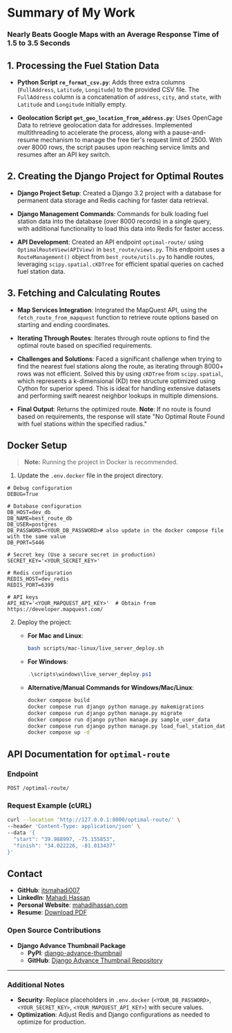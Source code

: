 # Summary of My Work
### Nearly Beats Google Maps with an Average Response Time of 1.5 to 3.5 Seconds

## 1. Processing the Fuel Station Data

- **Python Script `re_format_csv.py`**: Adds three extra columns (`FullAddress`, `Latitude`, `Longitude`) to the provided CSV file. The `FullAddress` column is a concatenation of `address`, `city`, and `state`, with `Latitude` and `Longitude` initially empty.
  
- **Geolocation Script `get_geo_location_from_address.py`**: Uses OpenCage Data to retrieve geolocation data for addresses. Implemented multithreading to accelerate the process, along with a pause-and-resume mechanism to manage the free tier's request limit of 2500. With over 8000 rows, the script pauses upon reaching service limits and resumes after an API key switch.

## 2. Creating the Django Project for Optimal Routes

- **Django Project Setup**: Created a Django 3.2 project with a database for permanent data storage and Redis caching for faster data retrieval.
  
- **Django Management Commands**: Commands for bulk loading fuel station data into the database (over 8000 records) in a single query, with additional functionality to load this data into Redis for faster access.

- **API Development**: Created an API endpoint `optimal-route/` using `OptimalRouteView(APIView)` in `best_route/views.py`. This endpoint uses a `RouteManagement()` object from `best_route/utils.py` to handle routes, leveraging `scipy.spatial.cKDTree` for efficient spatial queries on cached fuel station data.

## 3. Fetching and Calculating Routes

- **Map Services Integration**: Integrated the MapQuest API, using the `fetch_route_from_mapquest` function to retrieve route options based on starting and ending coordinates.
  
- **Iterating Through Routes**: Iterates through route options to find the optimal route based on specified requirements.

- **Challenges and Solutions**: Faced a significant challenge when trying to find the nearest fuel stations along the route, as iterating through 8000+ rows was not efficient. Solved this by using `cKDTree` from `scipy.spatial`, which represents a k-dimensional (KD) tree structure optimized using Cython for superior speed. This is ideal for handling extensive datasets and performing swift nearest neighbor lookups in multiple dimensions.

- **Final Output**: Returns the optimized route. **Note**: If no route is found based on requirements, the response will state "No Optimal Route Found with fuel stations within the specified radius."

## Docker Setup

> **Note:** Running the project in Docker is recommended.

1. Update the `.env.docker` file in the project directory.

```dotenv
# Debug configuration
DEBUG=True

# Database configuration
DB_HOST=dev_db
DB_NAME=best_route_db
DB_USER=postgres
DB_PASSWORD=<YOUR_DB_PASSWORD># also update in the docker compose file with the same value
DB_PORT=5446

# Secret key (Use a secure secret in production)
SECRET_KEY='<YOUR_SECRET_KEY>'

# Redis configuration
REDIS_HOST=dev_redis
REDIS_PORT=6399

# API keys
API_KEY='<YOUR_MAPQUEST_API_KEY>'  # Obtain from https://developer.mapquest.com/
```

2. Deploy the project:

   - **For Mac and Linux**:
     ```bash
     bash scripts/mac-linux/live_server_deploy.sh
     ```
   - **For Windows**:
     ```powershell
     .\scripts\windows\live_server_deploy.ps1
     ```

   - **Alternative/Manual Commands for Windows/Mac/Linux**:
     ```bash
     docker compose build
     docker compose run django python manage.py makemigrations
     docker compose run django python manage.py migrate
     docker compose run django python manage.py sample_user_data
     docker compose run django python manage.py load_fuel_station_data
     docker compose up -d
     ```

## API Documentation for `optimal-route`

### Endpoint
`POST /optimal-route/`

### Request Example (cURL)
```bash
curl --location 'http://127.0.0.1:8000/optimal-route/' \
--header 'Content-Type: application/json' \
--data '{
  "start": "39.988997, -75.155853",
  "finish": "34.022226, -81.013437"
}'
```

## Contact

- **GitHub**: [itsmahadi007](https://github.com/itsmahadi007)
- **LinkedIn**: [Mahadi Hassan](https://linkedin.com/in/itsmahadi007)
- **Personal Website**: [mahadihassan.com](https://mahadihassan.com/)
- **Resume**: [Download PDF](https://www.mahadihassan.com/Mahadi's_Resume.pdf)

### Open Source Contributions

- **Django Advance Thumbnail Package**
  - **PyPI**: [django-advance-thumbnail](https://pypi.org/project/django-advance-thumbnail/)
  - **GitHub**: [Django Advance Thumbnail Repository](https://github.com/itsmahadi007/django_advance_thumbnail)

---

### Additional Notes

- **Security**: Replace placeholders in `.env.docker` (`<YOUR_DB_PASSWORD>`, `<YOUR_SECRET_KEY>`, `<YOUR_MAPQUEST_API_KEY>`) with secure values.
- **Optimization**: Adjust Redis and Django configurations as needed to optimize for production.
